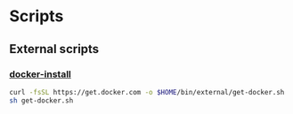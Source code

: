 # Scripts

## External scripts

### [docker-install](https://github.com/docker/docker-install)

```sh
curl -fsSL https://get.docker.com -o $HOME/bin/external/get-docker.sh
sh get-docker.sh
```
